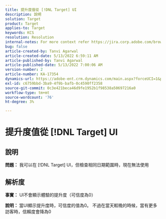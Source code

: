 ```yaml
---
title: 提升度值從 [!DNL Target] UI
description: 說明
solution: Target
product: Target
applies-to: Target
keywords: KCS
resolution: Resolution
internal-notes: For more context refer https://jira.corp.adobe.com/browse/TGT-41844
bug: false
article-created-by: Tanvi Agarwal
article-created-date: 5/13/2022 6:59:11 AM
article-published-by: Tanvi Agarwal
article-published-date: 5/13/2022 7:00:06 AM
version-number: 2
article-number: KA-17354
dynamics-url: https://adobe-ent.crm.dynamics.com/main.aspx?forceUCI=1&pagetype=entityrecord&etn=knowledgearticle&id=00812730-8ad2-ec11-a7b5-00224809c27a
exl-id: c6759bbd-3ba9-4f9b-bafb-0c4590ff2358
source-git-commit: 0c3e421beca46d9fe1952b1f98538a50697216a0
workflow-type: tm+mt
source-wordcount: '76'
ht-degree: 3%

---
```


# 提升度值從 [!DNL Target] UI

## 說明


<b>問題：</b> 我可以在 [!DNL Target] UI，但檢查相同日期範圍時，現在無法使用


## 解析度




<b>事實：</b> UI不會顯示體驗的提升度（可信度為0）



<b>說明： </b>當UI顯示提升度時，可信度的值為0。 不過在當天較晚的時候，當有更多訪客時，信賴度會降為0

